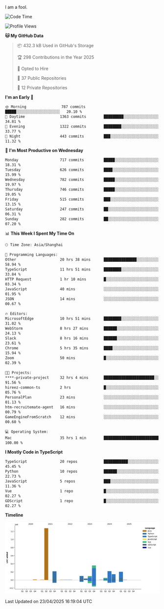 I am a fool.

<!--START_SECTION:waka-->
![Code Time](http://img.shields.io/badge/Code%20Time-2%2C917%20hrs%2033%20mins-blue)

![Profile Views](http://img.shields.io/badge/Profile%20Views-2-blue)

**🐱 My GitHub Data** 

> 📦 432.3 kB Used in GitHub's Storage 
 > 
> 🏆 298 Contributions in the Year 2025
 > 
> 💼 Opted to Hire
 > 
> 📜 37 Public Repositories 
 > 
> 🔑 12 Private Repositories 
 > 
**I'm an Early 🐤** 

```text
🌞 Morning                787 commits         █████░░░░░░░░░░░░░░░░░░░░   20.10 % 
🌆 Daytime                1363 commits        █████████░░░░░░░░░░░░░░░░   34.81 % 
🌃 Evening                1322 commits        ████████░░░░░░░░░░░░░░░░░   33.77 % 
🌙 Night                  443 commits         ███░░░░░░░░░░░░░░░░░░░░░░   11.32 % 
```
📅 **I'm Most Productive on Wednesday** 

```text
Monday                   717 commits         █████░░░░░░░░░░░░░░░░░░░░   18.31 % 
Tuesday                  626 commits         ████░░░░░░░░░░░░░░░░░░░░░   15.99 % 
Wednesday                782 commits         █████░░░░░░░░░░░░░░░░░░░░   19.97 % 
Thursday                 746 commits         █████░░░░░░░░░░░░░░░░░░░░   19.05 % 
Friday                   515 commits         ███░░░░░░░░░░░░░░░░░░░░░░   13.15 % 
Saturday                 247 commits         ██░░░░░░░░░░░░░░░░░░░░░░░   06.31 % 
Sunday                   282 commits         ██░░░░░░░░░░░░░░░░░░░░░░░   07.20 % 
```


📊 **This Week I Spent My Time On** 

```text
🕑︎ Time Zone: Asia/Shanghai

💬 Programming Languages: 
Other                    20 hrs 38 mins      ███████████████░░░░░░░░░░   58.94 % 
TypeScript               11 hrs 51 mins      ████████░░░░░░░░░░░░░░░░░   33.84 % 
HTTP Request             1 hr 10 mins        █░░░░░░░░░░░░░░░░░░░░░░░░   03.34 % 
JavaScript               40 mins             ░░░░░░░░░░░░░░░░░░░░░░░░░   01.95 % 
JSON                     14 mins             ░░░░░░░░░░░░░░░░░░░░░░░░░   00.67 % 

🔥 Editors: 
MicrosoftEdge            10 hrs 51 mins      ████████░░░░░░░░░░░░░░░░░   31.02 % 
WebStorm                 8 hrs 27 mins       ██████░░░░░░░░░░░░░░░░░░░   24.13 % 
Slack                    8 hrs 16 mins       ██████░░░░░░░░░░░░░░░░░░░   23.61 % 
Chrome                   5 hrs 35 mins       ████░░░░░░░░░░░░░░░░░░░░░   15.94 % 
Zoom                     50 mins             █░░░░░░░░░░░░░░░░░░░░░░░░   02.39 % 

🐱‍💻 Projects: 
****-private-project     32 hrs 4 mins       ███████████████████████░░   91.56 % 
hireez-common-ts         2 hrs               █░░░░░░░░░░░░░░░░░░░░░░░░   05.76 % 
PersonalPlan             23 mins             ░░░░░░░░░░░░░░░░░░░░░░░░░   01.13 % 
htm-recruitemate-agent   16 mins             ░░░░░░░░░░░░░░░░░░░░░░░░░   00.79 % 
GameEngineFromScratch    12 mins             ░░░░░░░░░░░░░░░░░░░░░░░░░   00.60 % 

💻 Operating System: 
Mac                      35 hrs 1 min        █████████████████████████   100.00 % 
```

**I Mostly Code in TypeScript** 

```text
TypeScript               20 repos            ███████████░░░░░░░░░░░░░░   45.45 % 
Python                   10 repos            ██████░░░░░░░░░░░░░░░░░░░   22.73 % 
JavaScript               5 repos             ███░░░░░░░░░░░░░░░░░░░░░░   11.36 % 
Vue                      1 repo              █░░░░░░░░░░░░░░░░░░░░░░░░   02.27 % 
GDScript                 1 repo              █░░░░░░░░░░░░░░░░░░░░░░░░   02.27 % 
```



**Timeline**

![Lines of Code chart](https://raw.githubusercontent.com/VeejaLiu/VeejaLiu/master/assets/bar_graph.png)


 Last Updated on 23/04/2025 16:19:04 UTC
<!--END_SECTION:waka-->
